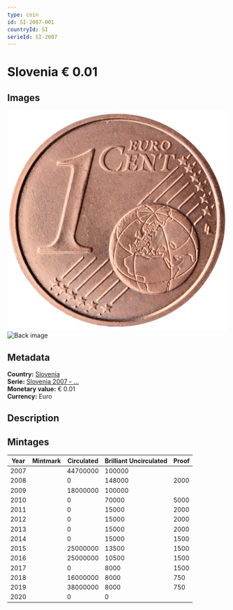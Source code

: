 ```yaml
---
type: coin
id: SI-2007-001
countryId: SI
serieId: SI-2007
---
```


# Slovenia € 0.01

## Images

![Front image](../../../img/common-2007-001.png) ![Back image](img/slovenia-2007-001.png)

## Metadata

**Country:** [Slovenia](../index.md)\
**Serie:** [Slovenia 2007 - ...](index.md)\
**Monetary value:** € 0.01\
**Currency:** Euro

## Description


## Mintages

| Year | Mintmark | Circulated | Brilliant Uncirculated | Proof |
| ---- | -------- | ---------- | ---------------------- | ----- |
| 2007 |  | 44700000| 100000 |  |
| 2008 |  | 0| 148000 | 2000 |
| 2009 |  | 18000000| 100000 |  |
| 2010 |  | 0| 70000 | 5000 |
| 2011 |  | 0| 15000 | 2000 |
| 2012 |  | 0| 15000 | 2000 |
| 2013 |  | 0| 15000 | 2000 |
| 2014 |  | 0| 15000 | 1500 |
| 2015 |  | 25000000| 13500 | 1500 |
| 2016 |  | 25000000| 10500 | 1500 |
| 2017 |  | 0| 8000 | 1500 |
| 2018 |  | 16000000| 8000 | 750 |
| 2019 |  | 38000000| 8000 | 750 |
| 2020 |  | 0| 0 |  |
